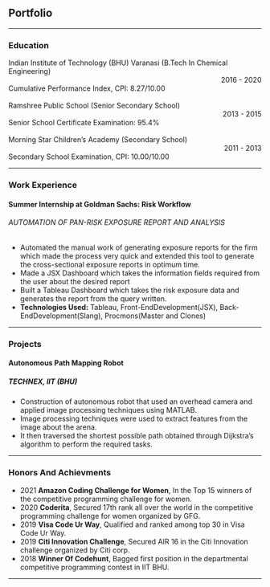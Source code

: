 ## Portfolio

---
### Education


<div>Indian Institute of Technology (BHU) Varanasi (B.Tech In Chemical Engineering)
<div style="text-align: right"> 2016 - 2020 </div>
Cumulative Performance Index, CPI: 8.27/10.00
</div>
<br>
<div>Ramshree Public School (Senior Secondary School)
<div style="text-align: right"> 2013 - 2015 </div>
Senior School Certificate Examination: 95.4%
</div>
<br>
<div>Morning Star Children’s Academy (Secondary School)
<div style="text-align: right"> 2011 - 2013</div>
Secondary School Examination, CPI: 10.00/10.00 
</div>



---
### Work Experience

#### Summer Internship at Goldman Sachs: Risk Workflow
###### AUTOMATION OF PAN-RISK EXPOSURE REPORT AND ANALYSIS
<ul>
  <li>Automated the manual work of generating exposure reports for the firm which made the process very quick and extended this tool to generate the cross-sectional exposure reports in optimum time.</li>
  <li>Made a JSX Dashboard which takes the information fields required from the user about the desired report</li>
  <li>Built a Tableau Dashboard which takes the risk exposure data and generates the report from the query written.</li>
  <li><b>Technologies Used:</b> Tableau, Front-EndDevelopment(JSX), Back-EndDevelopment(Slang), Procmons(Master and Clones)</li>
</ul>

---

### Projects

#### Autonomous Path Mapping Robot
##### TECHNEX, IIT (BHU)
- Construction of autonomous robot that used an overhead camera and applied image processing techniques using MATLAB. 
- Image processing techniques were used to extract features from the image about the arena.
- It then traversed the shortest possible path obtained through Dijkstra’s algorithm to perform the required tasks.

---
### Honors And Achievments

- 2021 **Amazon Coding Challenge for Women**, In the Top 15 winners of the competitive programming challenge for women.
- 2020 **Coderita**, Secured 17th rank all over the world in the competitive programming challenge for women organized by GFG.
- 2019 **Visa Code Ur Way**, Qualified and ranked among top 30 in Visa Code Ur Way.
- 2019 **Citi Innovation Challenge**, Secured AIR 16 in the Citi Innovation challenge organized by Citi corp.
- 2018 **Winner Of Codehunt**, Bagged first position in the departmental competitive programming contest in IIT BHU.





---
<!-- Remove above link if you don't want to attibute -->
